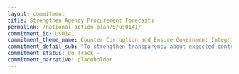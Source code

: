 ```yaml
---
layout: commitment
title: Strengthen Agency Procurement Forecasts
permalink: /national-action-plan/5/us0141/
commitment_id: US0141
commitment_theme_name: Counter Corruption and Ensure Government Integrity and Accountability to the Public
commitment_detail_sub: "To strengthen transparency about expected contract opportunities and accessibility to this information, agencies are working with OMB to identify a common list of procurement information to include in agency forecasts of contracting opportunities in order for potential contractors, and especially those in underserved communities, to effectively prepare for future Federal contract competitions. Promising practices are being assessed for moving from a static posting of forecasting data at the beginning of the fiscal year to a timelier and more dynamic model that involves more regular posting of new information on a rolling basis as requirements are identified. User friendly search and filter functions are being explored to improve visibility and accessibility across agency forecasts over time so that entities interested in particular market segments can find relevant information more easily in the official System for Award Management (SAM.gov). The Biden-Harris Administration commits to implementation of these initiatives over the next two years with quarterly progress reporting on performance.gov/pma."
commitment_status: On Track -
commitment_narrative: placeholder
---
```


